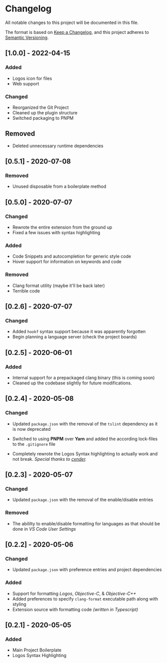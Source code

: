 # Changelog
All notable changes to this project will be documented in this file.

The format is based on [Keep a Changelog](https://keepachangelog.com/en/1.0.0/),
and this project adheres to [Semantic Versioning](https://semver.org/spec/v2.0.0.html).

## **[1.0.0]** - 2022-04-15
### Added
- Logos icon for files
- Web support

### Changed
- Reorganized the Git Project
- Cleaned up the plugin structure
- Switched packaging to PNPM

## Removed
- Deleted unnecessary runtime dependencies

## **[0.5.1]** - 2020-07-08
### Removed
- Unused disposable from a boilerplate method

## **[0.5.0]** - 2020-07-07
### Changed
- Rewrote the entire extension from the ground up
- Fixed a few issues with syntax highlighting

### Added
- Code Snippets and autocompletion for generic style code
- Hover support for information on keywords and code

### Removed
- Clang format utility (maybe it'll be back later)
- Terrible code

## **[0.2.6]** - 2020-07-07
### Changed
- Added `hookf` syntax support because it was apparently forgotten
- Begin planning a language server (check the project boards)

## **[0.2.5]** - 2020-06-01
### Added
- Internal support for a prepackaged clang binary (this is coming soon)
- Cleaned up the codebase slightly for future modifications.

## **[0.2.4]** - 2020-05-08
### Changed
- Updated `package.json` with the removal of the `tslint` dependency as it is now deprecated
- Switched to using **PNPM** over **Yarn** and added the according lock-files to the `.gitignore` file

- Completely rewrote the Logos Syntax highlighting to actually work and not break. *Special thanks to [cxnder](https://github.com/cxnder).*

## **[0.2.3]** - 2020-05-07
### Changed
- Updated `package.json` with the removal of the enable/disable entries

### Removed
- The abililty to enable/disable formatting for languages as that should be done in *VS Code User Settings*

## **[0.2.2]** - 2020-05-06
### Changed
- Updated `package.json` with preference entries and project dependencies

### Added
- Support for formatting *Logos*, *Objective-C*, & *Objective-C++*
- Added preferences to specify `clang-format` executable path along with styling
- Extension source with formatting code *(written in Typescript)*

## **[0.2.1]** - 2020-05-05
### Added
- Main Project Boilerplate
- Logos Syntax Highlighting
